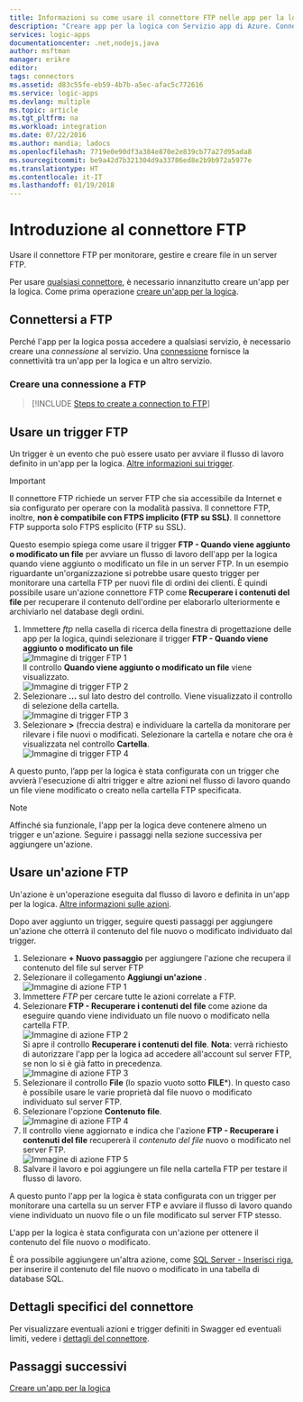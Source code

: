 ```yaml
---
title: Informazioni su come usare il connettore FTP nelle app per la logica | Documentazione Microsoft
description: "Creare app per la logica con Servizio app di Azure. Connettersi a un server FTP per gestire i file. Nel server FTP è possibile eseguire varie azioni, ad esempio creare, aggiornare, ottenere ed eliminare file."
services: logic-apps
documentationcenter: .net,nodejs,java
author: msftman
manager: erikre
editor: 
tags: connectors
ms.assetid: d83c55fe-eb59-4b7b-a5ec-afac5c772616
ms.service: logic-apps
ms.devlang: multiple
ms.topic: article
ms.tgt_pltfrm: na
ms.workload: integration
ms.date: 07/22/2016
ms.author: mandia; ladocs
ms.openlocfilehash: 7719e0e90df3a384e870e2e839cb77a27d95ada8
ms.sourcegitcommit: be9a42d7b321304d9a33786ed8e2b9b972a5977e
ms.translationtype: HT
ms.contentlocale: it-IT
ms.lasthandoff: 01/19/2018
---
```

# <a name="get-started-with-the-ftp-connector"></a>Introduzione al connettore FTP
Usare il connettore FTP per monitorare, gestire e creare file in un server FTP. 

Per usare [qualsiasi connettore](apis-list.md), è necessario innanzitutto creare un'app per la logica. Come prima operazione [creare un'app per la logica](../logic-apps/quickstart-create-first-logic-app-workflow.md).

## <a name="connect-to-ftp"></a>Connettersi a FTP
Perché l'app per la logica possa accedere a qualsiasi servizio, è necessario creare una *connessione* al servizio. Una [connessione](connectors-overview.md) fornisce la connettività tra un'app per la logica e un altro servizio.  

### <a name="create-a-connection-to-ftp"></a>Creare una connessione a FTP
> [!INCLUDE [Steps to create a connection to FTP](../../includes/connectors-create-api-ftp.md)]
> 
> 

## <a name="use-a-ftp-trigger"></a>Usare un trigger FTP
Un trigger è un evento che può essere usato per avviare il flusso di lavoro definito in un'app per la logica. [Altre informazioni sui trigger](../logic-apps/logic-apps-overview.md#logic-app-concepts).  

> [!IMPORTANT]
> Il connettore FTP richiede un server FTP che sia accessibile da Internet e sia configurato per operare con la modalità passiva. Il connettore FTP, inoltre, **non è compatibile con FTPS implicito (FTP su SSL)**. Il connettore FTP supporta solo FTPS esplicito (FTP su SSL).  
> 
> 

Questo esempio spiega come usare il trigger **FTP - Quando viene aggiunto o modificato un file** per avviare un flusso di lavoro dell'app per la logica quando viene aggiunto o modificato un file in un server FTP. In un esempio riguardante un'organizzazione si potrebbe usare questo trigger per monitorare una cartella FTP per nuovi file di ordini dei clienti.  È quindi possibile usare un'azione connettore FTP come **Recuperare i contenuti del file** per recuperare il contenuto dell'ordine per elaborarlo ulteriormente e archiviarlo nel database degli ordini.

1. Immettere *ftp* nella casella di ricerca della finestra di progettazione delle app per la logica, quindi selezionare il trigger **FTP - Quando viene aggiunto o modificato un file**   
   ![Immagine di trigger FTP 1](./media/connectors-create-api-ftp/ftp-trigger-1.png)  
   Il controllo **Quando viene aggiunto o modificato un file** viene visualizzato.  
   ![Immagine di trigger FTP 2](./media/connectors-create-api-ftp/ftp-trigger-2.png)  
2. Selezionare **...** sul lato destro del controllo. Viene visualizzato il controllo di selezione della cartella.  
   ![Immagine di trigger FTP 3](./media/connectors-create-api-ftp/ftp-trigger-3.png)  
3. Selezionare **>** (freccia destra) e individuare la cartella da monitorare per rilevare i file nuovi o modificati. Selezionare la cartella e notare che ora è visualizzata nel controllo **Cartella**.  
   ![Immagine di trigger FTP 4](./media/connectors-create-api-ftp/ftp-trigger-4.png)   

A questo punto, l’app per la logica è stata configurata con un trigger che avvierà l'esecuzione di altri trigger e altre azioni nel flusso di lavoro quando un file viene modificato o creato nella cartella FTP specificata. 

> [!NOTE]
> Affinché sia funzionale, l'app per la logica deve contenere almeno un trigger e un'azione. Seguire i passaggi nella sezione successiva per aggiungere un'azione.  
> 
> 

## <a name="use-a-ftp-action"></a>Usare un'azione FTP
Un'azione è un'operazione eseguita dal flusso di lavoro e definita in un'app per la logica. [Altre informazioni sulle azioni](../logic-apps/logic-apps-overview.md#logic-app-concepts).  

Dopo aver aggiunto un trigger, seguire questi passaggi per aggiungere un'azione che otterrà il contenuto del file nuovo o modificato individuato dal trigger.    

1. Selezionare **+ Nuovo passaggio** per aggiungere l'azione che recupera il contenuto del file sul server FTP  
2. Selezionare il collegamento **Aggiungi un'azione** .  
   ![Immagine di azione FTP 1](./media/connectors-create-api-ftp/ftp-action-1.png)  
3. Immettere *FTP* per cercare tutte le azioni correlate a FTP.
4. Selezionare **FTP - Recuperare i contenuti del file** come azione da eseguire quando viene individuato un file nuovo o modificato nella cartella FTP.      
   ![Immagine di azione FTP 2](./media/connectors-create-api-ftp/ftp-action-2.png)  
   Si apre il controllo **Recuperare i contenuti del file**. **Nota**: verrà richiesto di autorizzare l'app per la logica ad accedere all'account sul server FTP, se non lo si è già fatto in precedenza.  
   ![Immagine di azione FTP 3](./media/connectors-create-api-ftp/ftp-action-3.png)   
5. Selezionare il controllo **File** (lo spazio vuoto sotto **FILE**\*). In questo caso è possibile usare le varie proprietà dal file nuovo o modificato individuato sul server FTP.  
6. Selezionare l'opzione **Contenuto file**.  
   ![Immagine di azione FTP 4](./media/connectors-create-api-ftp/ftp-action-4.png)   
7. Il controllo viene aggiornato e indica che l'azione **FTP - Recuperare i contenuti del file** recupererà il *contenuto del file* nuovo o modificato nel server FTP.      
   ![Immagine di azione FTP 5](./media/connectors-create-api-ftp/ftp-action-5.png)     
8. Salvare il lavoro e poi aggiungere un file nella cartella FTP per testare il flusso di lavoro.    

A questo punto l'app per la logica è stata configurata con un trigger per monitorare una cartella su un server FTP e avviare il flusso di lavoro quando viene individuato un nuovo file o un file modificato sul server FTP stesso. 

L'app per la logica è stata configurata con un'azione per ottenere il contenuto del file nuovo o modificato.

È ora possibile aggiungere un'altra azione, come [SQL Server - Inserisci riga](connectors-create-api-sqlazure.md), per inserire il contenuto del file nuovo o modificato in una tabella di database SQL.  

## <a name="connector-specific-details"></a>Dettagli specifici del connettore

Per visualizzare eventuali azioni e trigger definiti in Swagger ed eventuali limiti, vedere i [dettagli del connettore](/connectors/ftpconnector/). 

## <a name="next-steps"></a>Passaggi successivi
[Creare un'app per la logica](../logic-apps/quickstart-create-first-logic-app-workflow.md)

